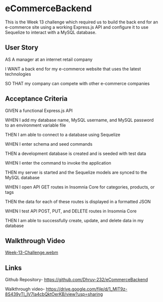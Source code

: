 # eCommerceBackend
This is the Week 13 challenge which required us to build the back end for an e-commerce site using a working Express.js API and configure it to use Sequelize to interact with a MySQL database.

## User Story
AS A manager at an internet retail company

I WANT a back end for my e-commerce website that uses the latest technologies

SO THAT my company can compete with other e-commerce companies

## Acceptance Criteria
GIVEN a functional Express.js API

WHEN I add my database name, MySQL username, and MySQL password to an environment variable file

THEN I am able to connect to a database using Sequelize

WHEN I enter schema and seed commands

THEN a development database is created and is seeded with test data

WHEN I enter the command to invoke the application

THEN my server is started and the Sequelize models are synced to the MySQL database

WHEN I open API GET routes in Insomnia Core for categories, products, or tags

THEN the data for each of these routes is displayed in a formatted JSON

WHEN I test API POST, PUT, and DELETE routes in Insomnia Core

THEN I am able to successfully create, update, and delete data in my database

## Walkthrough Video
[Week-13-Challenge.webm](https://user-images.githubusercontent.com/118102311/232055974-5b4a0f1c-2eda-4fa0-af33-5788d8e9718f.webm)



## Links

Github Repository- https://github.com/Dhruv-232/eCommerceBackend

Walkthrough video- https://drive.google.com/file/d/1_MIT9z-8S439yTI_IV7Ia4cbQktOerKB/view?usp=sharing
